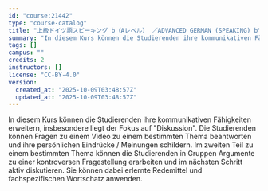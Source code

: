 ```yaml
---
id: "course:21442"
type: "course-catalog"
title: "上級ドイツ語スピーキング b（Aレベル） ／ADVANCED GERMAN (SPEAKING) b"
summary: "In diesem Kurs können die Studierenden ihre kommunikativen Fähigkeiten erweitern, insbesondere liegt der Fokus auf \"Disk…"
tags: []
campus: ""
credits: 2
instructors: []
license: "CC-BY-4.0"
version:
  created_at: "2025-10-09T03:48:57Z"
  updated_at: "2025-10-09T03:48:57Z"
---
```

In diesem Kurs können die Studierenden ihre kommunikativen Fähigkeiten erweitern, insbesondere liegt der Fokus auf "Diskussion". Die Studierenden können Fragen zu einem Video zu einem bestimmten Thema beantworten und ihre persönlichen Eindrücke / Meinungen schildern. Im zweiten Teil zu einem bestimmten Thema können die Studierenden in Gruppen Argumente zu einer kontroversen Fragestellung erarbeiten und im nächsten Schritt aktiv diskutieren. Sie können dabei erlernte Redemittel und fachspezifischen Wortschatz anwenden.
